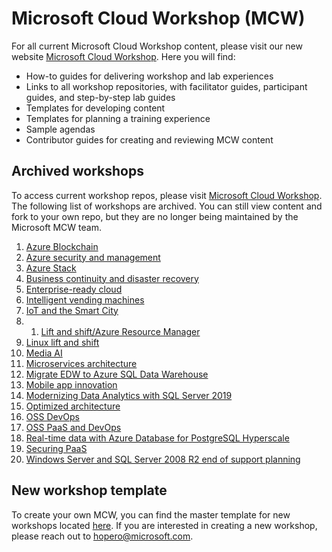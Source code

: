# Microsoft Cloud Workshop (MCW)
For all current Microsoft Cloud Workshop content, please visit our new website [Microsoft Cloud Workshop](http://microsoftcloudworkshop.com). Here you will find: 
- How-to guides for delivering workshop and lab experiences
- Links to all workshop repositories, with facilitator guides, participant guides, and step-by-step lab guides 
- Templates for developing content
- Templates for planning a training experience
- Sample agendas
- Contributor guides for creating and reviewing MCW content

## Archived workshops
To access current workshop repos, please visit [Microsoft Cloud Workshop](http://microsoftcloudworkshop.com). The following list of workshops are archived. You can still view content and fork to your own repo, but they are no longer being maintained by the Microsoft MCW team. 

1. [Azure Blockchain](https://github.com/Microsoft/MCW-Azure-Blockchain)
1. [Azure security and management](https://github.com/Microsoft/MCW-Azure-Security-and-Management)
1. [Azure Stack](https://github.com/microsoft/MCW-Azure-Stack)
1. [Business continuity and disaster recovery](https://github.com/Microsoft/MCW-Business-Continuity-and-Disaster-Recovery)
1. [Enterprise-ready cloud](https://github.com/Microsoft/MCW-Enterprise-Ready-Cloud)
1. [Intelligent vending machines](https://github.com/Microsoft/MCW-Intelligent-Vending-Machines)
1. [IoT and the Smart City](https://github.com/microsoft/MCW-IoT-and-the-Smart-City)
2. 1. [Lift and shift/Azure Resource Manager](https://github.com/Microsoft/MCW-Lift-and-shift-Azure-Resource-Manager)
3. [Linux lift and shift](https://github.com/Microsoft/MCW-Linux-Lift-and-Shift)
4. [Media AI](https://github.com/Microsoft/MCW-Media-AI)
5. [Microservices architecture](https://github.com/Microsoft/MCW-Microservices-Architecture)
6. [Migrate EDW to Azure SQL Data Warehouse](https://github.com/Microsoft/MCW-Migrate-EDW-to-Azure-SQL-Data-Warehouse)
7. [Mobile app innovation](https://github.com/Microsoft/MCW-Mobile-App-Innovation)
8. [Modernizing Data Analytics with SQL Server 2019](https://github.com/Microsoft/MCW-Modernizing-Data-Analytics-with-SQL-Server-2019)
9. [Optimized architecture](https://github.com/Microsoft/MCW-Optimized-Architecture)
10. [OSS DevOps](https://github.com/Microsoft/MCW-OSS-DevOps)
11. [OSS PaaS and DevOps](https://github.com/Microsoft/MCW-OSS-PaaS-and-DevOps)
12. [Real-time data with Azure Database for PostgreSQL Hyperscale](https://github.com/Microsoft/MCW-Real-time-data-with-Azure-Database-for-PostgreSQL-Hyperscale)
13. [Securing PaaS](https://github.com/Microsoft/MCW-Securing-PaaS)
14. [Windows Server and SQL Server 2008 R2 end of support planning](https://github.com/Microsoft/MCW-Windows-Server-and-SQL-Server-2008-R2-End-of-Support-Planning)

## New workshop template
To create your own MCW, you can find the master template for new workshops located [here](https://github.com/Microsoft/MCW-Template-Cloud-Workshop). If you are interested in creating a new workshop, please reach out to hopero@microsoft.com. 
